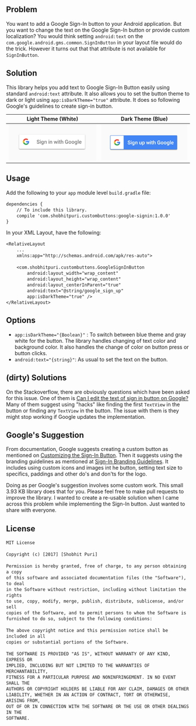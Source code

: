 **Problem**
---

You want to add a Google Sign-In button to your Android application. But you want to change the text on the Google Sign-In button or provide custom localization? You would think setting `android:text` on the `com.google.android.gms.common.SignInButton` in your layout file would do the trick. However it turns out that that attribute is not available for `SignInButton`. 

**Solution**
---

This library helps you add text to Google Sign-In Button easily using standard `android:text` attribute. It also allows you to set the button theme to dark or light using `app:isDarkTheme="true"` attribute. It does so following Google's guidelines to create sign-in button.

Light Theme (White)        |  Dark Theme (Blue)
:-------------------------:|:-------------------------:
![Google Sign-In Light](images/GoogleSignInLight.png)  |  ![Google Sign-In Dark](images/GoogleSignUpDark.png)


**Usage**
---

Add the following to your `app` module level `build.gradle` file:

    dependencies {
        // To include this library.
        compile 'com.shobhitpuri.custombuttons:google-signin:1.0.0'
    }

In your XML Layout, have the following:

    <RelativeLayout
        ...
        xmlns:app="http://schemas.android.com/apk/res-auto">
        
        <com.shobhitpuri.custombuttons.GoogleSignInButton
            android:layout_width="wrap_content"
            android:layout_height="wrap_content"
            android:layout_centerInParent="true"
            android:text="@string/google_sign_up"
            app:isDarkTheme="true" />
    </RelativeLayout>


**Options**
---

- `app:isDarkTheme="{Boolean}"` : To switch between blue theme and gray white for the button. The library handles changing of text color and background color. It also handles the change of color on button press or button clicks.
- `android:text="{string}"`: As usual to set the text on the button.


**(dirty) Solutions**
---

On the Stackoverflow, there are obviously questions which have been asked for this issue. One of them is [Can I edit the text of sign in button on Google?](https://stackoverflow.com/questions/18040815/can-i-edit-the-text-of-sign-in-button-on-google) Many of them suggest using "hacks" like finding the first `TextView` in the button or finding any `TextView` in the button. The issue with them is they might stop working if Google updates the implementation.

**Google's Suggestion**
---

From documentation, Google suggests creating a custom button as mentioned on [Customizing the Sign-In Button](https://developers.google.com/identity/sign-in/android/custom-button). Then it suggests using the branding guidelines as mentioned at [Sign-In Branding Guidelines](https://developers.google.com/identity/branding-guidelines#sign-in-button). It includes using custom icons and images int he button, setting text size to specifics, paddings and other do's and don'ts for the logo. 


Doing as per Google's suggestion involves some custom work. This small 3.93 KB library does that for you. Please feel free to make pull requests to improve the library. I wanted to create a re-usable solution when I came across this problem while implementing the Sign-In button. Just wanted to share with everyone.


**License**
---

    MIT License

    Copyright (c) [2017] [Shobhit Puri]

    Permission is hereby granted, free of charge, to any person obtaining a copy
    of this software and associated documentation files (the "Software"), to deal
    in the Software without restriction, including without limitation the rights
    to use, copy, modify, merge, publish, distribute, sublicense, and/or sell
    copies of the Software, and to permit persons to whom the Software is
    furnished to do so, subject to the following conditions:

    The above copyright notice and this permission notice shall be included in all
    copies or substantial portions of the Software.

    THE SOFTWARE IS PROVIDED "AS IS", WITHOUT WARRANTY OF ANY KIND, EXPRESS OR
    IMPLIED, INCLUDING BUT NOT LIMITED TO THE WARRANTIES OF MERCHANTABILITY,
    FITNESS FOR A PARTICULAR PURPOSE AND NONINFRINGEMENT. IN NO EVENT SHALL THE
    AUTHORS OR COPYRIGHT HOLDERS BE LIABLE FOR ANY CLAIM, DAMAGES OR OTHER
    LIABILITY, WHETHER IN AN ACTION OF CONTRACT, TORT OR OTHERWISE, ARISING FROM,
    OUT OF OR IN CONNECTION WITH THE SOFTWARE OR THE USE OR OTHER DEALINGS IN THE
    SOFTWARE.
